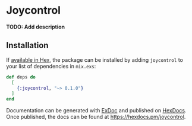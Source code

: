 # Joycontrol

**TODO: Add description**

## Installation

If [available in Hex](https://hex.pm/docs/publish), the package can be installed
by adding `joycontrol` to your list of dependencies in `mix.exs`:

```elixir
def deps do
  [
    {:joycontrol, "~> 0.1.0"}
  ]
end
```

Documentation can be generated with [ExDoc](https://github.com/elixir-lang/ex_doc)
and published on [HexDocs](https://hexdocs.pm). Once published, the docs can
be found at <https://hexdocs.pm/joycontrol>.

